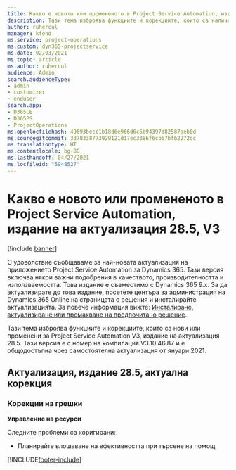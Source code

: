 ```yaml
---
title: Какво е новото или промененото в Project Service Automation, издание на актуализация 28.5, актуална корекция, V3
description: Тази тема изброява функциите и корекциите, които са налични за актуализацията на Project Service Automation, издание 28.5, актуална корекция, V3.
author: ruhercul
manager: kfend
ms.service: project-operations
ms.custom: dyn365-projectservice
ms.date: 02/03/2021
ms.topic: article
ms.author: ruhercul
audience: Admin
search.audienceType:
- admin
- customizer
- enduser
search.app:
- D365CE
- D365PS
- ProjectOperations
ms.openlocfilehash: 49693becc1b18d6e966d6c5b94397d82587aeb0d
ms.sourcegitcommit: 3d78338773929121d17ec3386f6cb67bfb2272cc
ms.translationtype: HT
ms.contentlocale: bg-BG
ms.lasthandoff: 04/27/2021
ms.locfileid: "5948527"
---
```

# <a name="whats-new-or-changed-in-project-service-automation-update-release-285-v3"></a>Какво е новото или промененото в Project Service Automation, издание на актуализация 28.5, V3

[!include [banner](../includes/psa-now-project-operations.md)]

С удоволствие съобщаваме за най-новата актуализация на приложението Project Service Automation за Dynamics 365. Тази версия включва някои важни подобрения в качеството, производителността и използваемостта. Това издание е съвместимо с Dynamics 365 9.x. За да актуализирате до това издание, посетете центъра за администрация на Dynamics 365 Online на страницата с решения и инсталирайте актуализацията. За повече информация вижте: [Инсталиране, актуализиране или премахване на предпочитано решение](/power-platform/admin/install-remove-preferred-solution).

Тази тема изброява функциите и корекциите, които са нови или променени за Project Service Automation V3, издание на актуализация 28.5. Тази версия е с номер на компилация V3.10.46.87 и е общодостъпна чрез самостоятелна актуализация от януари 2021.

## <a name="update-release-285-hotfix"></a>Актуализация, издание 28.5, актуална корекция

### <a name="bug-fixes"></a>Корекции на грешки

**Управление на ресурси**

Следните проблеми са коригирани:

- Планирайте влошаване на ефективността при търсене на помощ



[!INCLUDE[footer-include](../includes/footer-banner.md)]